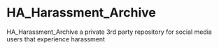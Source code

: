 # HA_Harassment_Archive
HA_Harassment_Archive a private 3rd party repository for social media users that experience harassment

